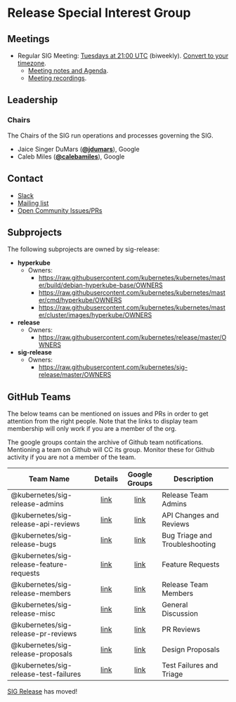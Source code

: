 <!---
This is an autogenerated file!

Please do not edit this file directly, but instead make changes to the
sigs.yaml file in the project root.

To understand how this file is generated, see https://git.k8s.io/community/generator/README.md
--->
# Release Special Interest Group


## Meetings
* Regular SIG Meeting: [Tuesdays at 21:00 UTC](https://docs.google.com/document/d/1FQx0BPlkkl1Bn0c9ocVBxYIKojpmrS1CFP5h0DI68AE/edit) (biweekly). [Convert to your timezone](http://www.thetimezoneconverter.com/?t=21:00&tz=UTC).
  * [Meeting notes and Agenda](https://docs.google.com/document/d/1Fu6HxXQu8wl6TwloGUEOXVzZ1rwZ72IAhglnaAMCPqA/edit?usp=sharing).
  * [Meeting recordings](https://www.youtube.com/watch?v=I0KbWz8MTMk&list=PL69nYSiGNLP3QKkOsDsO6A0Y1rhgP84iZ).

## Leadership

### Chairs
The Chairs of the SIG run operations and processes governing the SIG.

* Jaice Singer DuMars (**[@jdumars](https://github.com/jdumars)**), Google
* Caleb Miles (**[@calebamiles](https://github.com/calebamiles)**), Google

## Contact
* [Slack](https://kubernetes.slack.com/messages/sig-release)
* [Mailing list](https://groups.google.com/forum/#!forum/kubernetes-sig-release)
* [Open Community Issues/PRs](https://github.com/kubernetes/community/labels/sig%2Frelease)

## Subprojects

The following subprojects are owned by sig-release:
- **hyperkube**
  - Owners:
    - https://raw.githubusercontent.com/kubernetes/kubernetes/master/build/debian-hyperkube-base/OWNERS
    - https://raw.githubusercontent.com/kubernetes/kubernetes/master/cmd/hyperkube/OWNERS
    - https://raw.githubusercontent.com/kubernetes/kubernetes/master/cluster/images/hyperkube/OWNERS
- **release**
  - Owners:
    - https://raw.githubusercontent.com/kubernetes/release/master/OWNERS
- **sig-release**
  - Owners:
    - https://raw.githubusercontent.com/kubernetes/sig-release/master/OWNERS

## GitHub Teams

The below teams can be mentioned on issues and PRs in order to get attention from the right people.
Note that the links to display team membership will only work if you are a member of the org.

The google groups contain the archive of Github team notifications.
Mentioning a team on Github will CC its group.
Monitor these for Github activity if you are not a member of the team.

| Team Name | Details | Google Groups | Description |
| --------- |:-------:|:-------------:|  ----------- |
| @kubernetes/sig-release-admins | [link](https://github.com/orgs/kubernetes/teams/sig-release-admins) | [link](https://groups.google.com/forum/#!forum/kubernetes-sig-release-admins) | Release Team Admins |
| @kubernetes/sig-release-api-reviews | [link](https://github.com/orgs/kubernetes/teams/sig-release-api-reviews) | [link](https://groups.google.com/forum/#!forum/kubernetes-sig-release-api-reviews) | API Changes and Reviews |
| @kubernetes/sig-release-bugs | [link](https://github.com/orgs/kubernetes/teams/sig-release-bugs) | [link](https://groups.google.com/forum/#!forum/kubernetes-sig-release-bugs) | Bug Triage and Troubleshooting |
| @kubernetes/sig-release-feature-requests | [link](https://github.com/orgs/kubernetes/teams/sig-release-feature-requests) | [link](https://groups.google.com/forum/#!forum/kubernetes-sig-release-feature-requests) | Feature Requests |
| @kubernetes/sig-release-members | [link](https://github.com/orgs/kubernetes/teams/sig-release-members) | [link](https://groups.google.com/forum/#!forum/kubernetes-sig-release-members) | Release Team Members |
| @kubernetes/sig-release-misc | [link](https://github.com/orgs/kubernetes/teams/sig-release-misc) | [link](https://groups.google.com/forum/#!forum/kubernetes-sig-release-misc) | General Discussion |
| @kubernetes/sig-release-pr-reviews | [link](https://github.com/orgs/kubernetes/teams/sig-release-pr-reviews) | [link](https://groups.google.com/forum/#!forum/kubernetes-sig-release-pr-reviews) | PR Reviews |
| @kubernetes/sig-release-proposals | [link](https://github.com/orgs/kubernetes/teams/sig-release-proposals) | [link](https://groups.google.com/forum/#!forum/kubernetes-sig-release-proposals) | Design Proposals |
| @kubernetes/sig-release-test-failures | [link](https://github.com/orgs/kubernetes/teams/sig-release-test-failures) | [link](https://groups.google.com/forum/#!forum/kubernetes-sig-release-test-failures) | Test Failures and Triage |

<!-- BEGIN CUSTOM CONTENT -->
[SIG Release][] has moved!

[SIG Release]: https://github.com/kubernetes/sig-release
<!-- END CUSTOM CONTENT -->
